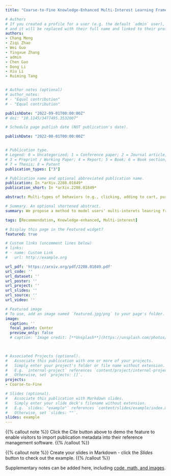 ```yaml
---
title: "Coarse-to-Fine Knowledge-Enhanced Multi-Interest Learning Framework for Multi-Behavior Recommendation"

# Authors
# If you created a profile for a user (e.g. the default `admin` user), write the username (folder name) here 
# and it will be replaced with their full name and linked to their profile.
authors:
- Chang Meng
- Ziqi Zhao
- Wei Guo
- Yingxue Zhang
- admin
- Chen Gao
- Dong Li
- Xiu Li
- Ruiming Tang


# Author notes (optional)
# author_notes:
# - "Equal contribution"
# - "Equal contribution"

publishDate: "2022-09-01T00:00:00Z"
# doi: "10.1145/3477495.3532007"

# Schedule page publish date (NOT publication's date).

publishDate: "2022-08-01T00:00:00Z"


# Publication type.
# Legend: 0 = Uncategorized; 1 = Conference paper; 2 = Journal article;
# 3 = Preprint / Working Paper; 4 = Report; 5 = Book; 6 = Book section;
# 7 = Thesis; 8 = Patent
publication_types: ["3"]

# Publication name and optional abbreviated publication name.
publication: In *arXiv.2208.01849*
publication_short: In *arXiv.2208.01849*

abstract: Multi-types of behaviors (e.g., clicking, adding to cart, purchasing, etc.) widely exist in most real-world recommendation scenarios, which are beneficial to learn users’ multi-faceted preferences. As dependencies are explicitly exhibited by the multiple types of behaviors, effectively modeling complex behavior dependencies is crucial for multi-behavior prediction. The state-of-the-art multibehavior models learn behavior dependencies indistinguishably with all historical interactions as input. However, different behaviors may reflect different aspects of user preference, which means that some irrelevant interactions may play as noises to the target behavior to be predicted. To address the aforementioned limitations, we introduce multi-interest learning to the multi-behavior recommendation. More specifically, we propose a novel Coarse-to-fine Knowledge-enhanced Multi-interest Learning (CKML) framework to learn shared and behavior-specific interests for different behaviors. CKML introduces two advanced modules, namely Coarsegrained Interest Extracting (CIE) and Fine-grained Behavioral Correlation (FBC), which work jointly to capture fine-grained behavioral dependencies. CIE uses knowledge-aware information to extract initial representations of each interest. FBC incorporates a dynamic routing scheme to further assign each behavior among interests. Additionally, we use the self-attention mechanism to correlate different behavioral information at the interest level. Empirical results on three real-world datasets verify the effectiveness and efficiency of our model in exploiting multi-behavior data. Further experiments demonstrate the effectiveness of each module and the robustness and superiority of the shared and specific modelling paradigm for multi-behavior data.

# Summary. An optional shortened abstract.
summary: We propose a method to model users' multi-interets leanring from their multi-behavior.

tags: [Recommendation, Knowledge-enhanced, Multi-interest]

# Display this page in the Featured widget?
featured: true

# Custom links (uncomment lines below)
# links:
# - name: Custom Link
#   url: http://example.org

url_pdf: 'https://arxiv.org/pdf/2208.01849.pdf'
url_code: ''
url_dataset: ''
url_poster: ''
url_project: ''
url_slides: ''
url_source: ''
url_video: ''

# Featured image
# To use, add an image named `featured.jpg/png` to your page's folder. 
image:
  caption: ''
  focal_point: Center
  preview_only: false
  # caption: 'Image credit: [**Unsplash**](https://unsplash.com/photos/pLCdAaMFLTE)'
  


# Associated Projects (optional).
#   Associate this publication with one or more of your projects.
#   Simply enter your project's folder or file name without extension.
#   E.g. `internal-project` references `content/project/internal-project/index.md`.
#   Otherwise, set `projects: []`.
projects:
- Coarse-to-Fine

# Slides (optional).
#   Associate this publication with Markdown slides.
#   Simply enter your slide deck's filename without extension.
#   E.g. `slides: "example"` references `content/slides/example/index.md`.
#   Otherwise, set `slides: ""`.
slides: example
---
```


{{% callout note %}}
Click the *Cite* button above to demo the feature to enable visitors to import publication metadata into their reference management software.
{{% /callout %}}

{{% callout note %}}
Create your slides in Markdown - click the *Slides* button to check out the example.
{{% /callout %}}

Supplementary notes can be added here, including [code, math, and images](https://wowchemy.com/docs/writing-markdown-latex/).
